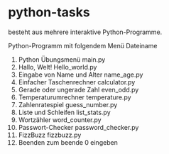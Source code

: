 # python-tasks
besteht aus mehrere interaktive Python-Programme. 

Python-Programm mit folgendem Menü    Dateiname
1. Python Übungsmenü                  main.py
2. Hallo, Welt!                       Hello_world.py
3. Eingabe von Name und Alter         name_age.py
4. Einfacher Taschenrechner           calculator.py
5. Gerade oder ungerade Zahl          even_odd.py   
6. Temperaturumrechner                temperature.py
7. Zahlenratespiel                    guess_number.py
8. Liste und Schleifen                list_stats.py
9. Wortzähler                        word_counter.py
10. Passwort-Checker                  password_checker.py
11. FizzBuzz                          fizzbuzz.py
0. Beenden                            zum beende 0 eingeben

   
